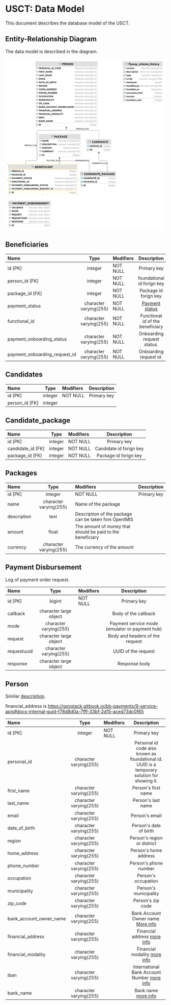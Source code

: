# USCT: Data Model

This document describes the database model of the USCT.

## Entity-Relationship Diagram

The data model is described in the diagram.

![Entity-Relationship Diagram](images/data-model-diagram.png)


## Beneficiaries
| Name                          |          Type          | Modifiers |           Description            |
|:------------------------------|:----------------------:|:----------|:--------------------------------:|
| id [PK]                       |        integer         | NOT NULL  |           Primary key            |
| person_id [FK]                |        integer         | NOT NULL  |    foundational id forign key    |
| package_id    [FK]            |        integer         | NOT NULL  |      Package id forign key       |
| payment_status                | character varying(255) | NOT NULL  |   [Payment status](status.md)    |
| functional_id                 | character varying(255) | NOT NULL  | Functional id of the beneficiary |
| payment_onboarding_status     | character varying(255) | NOT NULL  |    Onboarding request status.    |
| payment_onboarding_request_id | character varying(255) | NOT NULL  |      Onboarding request id.      |

## Candidates

| Name             |  Type   | Modifiers | Description |
|:-----------------|:-------:|:----------|:-----------:|
| id [PK]          | integer | NOT NULL  | Primary key |
| person_id   [FK] | integer |           |             |


## Candidate_package
| Name              |  Type   | Modifiers |       Description       |
|:------------------|:-------:|:----------|:-----------------------:|
| id [PK]           | integer | NOT NULL  |       Primary key       |
| candidate_id [FK] | integer | NOT NULL  | Candidate id forign key |
| package_id [FK]   | integer | NOT NULL  |  Package id forign key  |


## Packages
| Name        |          Type          | Modifiers                                                  | Description |
|:------------|:----------------------:|:-----------------------------------------------------------|:-----------:|
| id [PK]     |        integer         | NOT NULL                                                   | Primary key |
| name        | character varying(255) | Name of the package                                        |
| description |          text          | Description of the package can be taken fom OpenIMIS       |
| amount      |         float          | The amount of money that should be paid to the beneficiary |
| currency    | character varying(255) | The currency of the amount                                 |


## Payment Disbursement
Log of payment order request. 

| Name        |          Type          | Modifiers |                  Description                   |
|:------------|:----------------------:|:----------|:----------------------------------------------:|
| id [PK]     |         bigint         | NOT NULL  |                  Primary key                   |
| callback    | character large object |           |              Body of the callback              |
| mode        | character varying(255) |           | Payment service mode (emulator or payment hub) |
| request     | character large object |           |        Body and headers of the request         |
| requestuuid | character varying(255) |           |              UUID of the request               |
| response    | character large object |           |                 Response body                  |


## Person
Similar [description](https://openid.net/specs/openid-connect-core-1_0.html#5.1.%20Standard%20Claims).

financial_address is https://govstack.gitbook.io/bb-payments/9-service-apis#docs-internal-guid-f78d8d0a-7fff-33bf-2d15-aced73dc0f65

| Name                    |          Type          | Modifiers |                                                                       Description                                                                        |
|:------------------------|:----------------------:|:----------|:--------------------------------------------------------------------------------------------------------------------------------------------------------:|
| id [PK]                 |        integer         | NOT NULL  |                                                                       Primary key                                                                        |
| personal_id             | character varying(255) |           |                               Personal id code also known as foundational id. UUID is a temporary solution for showing it.                               |
| first_name              | character varying(255) |           |                                                                   Person's first name                                                                    |
| last_name               | character varying(255) |           |                                                                    Person's last name                                                                    |
| email                   | character varying(255) |           |                                                                      Person's email                                                                      |
| date_of_birth           | character varying(255) |           |                                                                  Person's date of birth                                                                  |
| region                  | character varying(255) |           |                                                               Person's region or district                                                                |
| home_address            | character varying(255) |           |                                                                  Person's home address                                                                   |
| phone_number            | character varying(255) |           |                                                                  Person's phone number                                                                   |
| occupation              | character varying(255) |           |                                                                   Person's occupation                                                                    |
| municipality            | character varying(255) |           |                                                                  Person's municipality                                                                   |
| zip_code                | character varying(255) |           |                                                                    Person's zip code                                                                     |
| bank_account_owner_name | character varying(255) |           |     Bank Account Owner name. [More info](https://github.com/GovStackWorkingGroup/sandbox-bb-payments/tree/bad263faa7ff1c4d7788751e9cd06899c561853a)      |
| financial_address       | character varying(255) |           |         Financial address [more info](https://github.com/GovStackWorkingGroup/sandbox-bb-payments/tree/bad263faa7ff1c4d7788751e9cd06899c561853a)         |
| financial_modality      | character varying(255) |           |                                                 Financial modality [more info](./financial-modality.md)                                                  |
| iban                    | character varying(255) |           | International Bank Account Number [more info](https://github.com/GovStackWorkingGroup/sandbox-bb-payments/tree/bad263faa7ff1c4d7788751e9cd06899c561853a) |
| bank_name               | character varying(255) |           |             Bank name [more info](https://github.com/GovStackWorkingGroup/sandbox-bb-payments/tree/bad263faa7ff1c4d7788751e9cd06899c561853a)             |